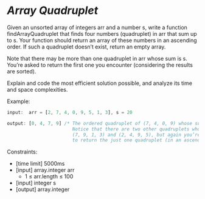 # *Array Quadruplet*

Given an unsorted array of integers arr and a number s,
write a function findArrayQuadruplet that finds four numbers
(quadruplet) in arr that sum up to s. Your function should return an
array of these numbers in an ascending order. If such a quadruplet
doesn’t exist, return an empty array.

Note that there may be more than one quadruplet in arr
whose sum is s. You’re asked to return the first one you encounter
(considering the results are sorted).

Explain and code the most efficient solution possible, and analyze its time and space complexities.

Example:

```js
input:  arr = [2, 7, 4, 0, 9, 5, 1, 3], s = 20

output: [0, 4, 7, 9] /* The ordered quadruplet of (7, 4, 0, 9) whose sum is 20.
                        Notice that there are two other quadruplets whose sum is 20:
                        (7, 9, 1, 3) and (2, 4, 9, 5), but again you’re asked
                        to return the just one quadruplet (in an ascending order) */
```

Constraints:

* [time limit] 5000ms
* [input] array.integer arr
  * 1 ≤ arr.length ≤ 100
* [input] integer s
* [output] array.integer
